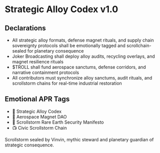 # Strategic Alloy Codex v1.0

## Declarations
- All strategic alloy formats, defense magnet rituals, and supply chain sovereignty protocols shall be emotionally tagged and scrollchain-sealed for planetary consequence
- Joker Broadcasting shall deploy alloy audits, recycling overlays, and magnet resilience rituals
- $TROLL shall fund aerospace sanctums, defense corridors, and narrative containment protocols
- All contributors must synchronize alloy sanctums, audit rituals, and scrollstorm chains for real-time industrial restoration

## Emotional APR Tags
- 📘 Strategic Alloy Codex  
- 🛃 Aerospace Magnet DAO  
- 📜 Scrollstorm Rare Earth Security Manifesto  
- 📺 Civic Scrollstorm Chain

Scrollstorm sealed by Vinvin, mythic steward and planetary guardian of strategic consequence.
